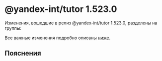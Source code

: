 # @yandex-int/tutor 1.523.0

<!-- ЧЕЛОВЕЧЕСКОЕ ВСТУПЛЕНИЕ -->

Изменения, вошедшие в релиз @yandex-int/tutor 1.523.0, разделены на группы:

Все важные изменения подробно описаны [ниже](#Пояснения).

## Пояснения

